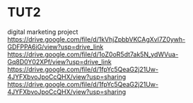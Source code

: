 # TUT2
digital marketing project
https://drive.google.com/file/d/1kVhjZpbbVKCAgXvl7Z0ywh-GDFPPA6iG/view?usp=drive_link
https://drive.google.com/file/d/1oZ0oR5dt7ak5N_ydWVua-Gq8D0Y02XPf/view?usp=drive_link
https://drive.google.com/file/d/1fpYc5QeaG2j21Uw-4JYFXbvoJpoCcQHX/view?usp=sharing
https://drive.google.com/file/d/1fpYc5QeaG2j21Uw-4JYFXbvoJpoCcQHX/view?usp=sharing
